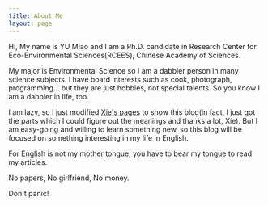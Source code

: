 ```yaml
---
title: About Me
layout: page
---
```

Hi, My name is YU Miao and I am a Ph.D. candidate in Research Center for Eco-Environmental Sciences(RCEES), Chinese Academy of Sciences. 

My major is Environmental Science so I am a dabbler person in many science subjects. I have board interests such as cook, photograph, programming... but they are just hobbies, not special talents. So you know I am a dabbler in life, too. 

I am lazy, so I just modified [Xie's pages](http://yihui.name) to show this blog(in fact, I just got the parts which I could figure out the meanings and thanks a lot, Xie). But I am easy-going and willing to learn something new, so this blog will be focused on something interesting in my life in English. 

For English is not my mother tongue, you have to bear my tongue to read my articles.

No papers, No girlfriend, No money. 

Don't panic!
